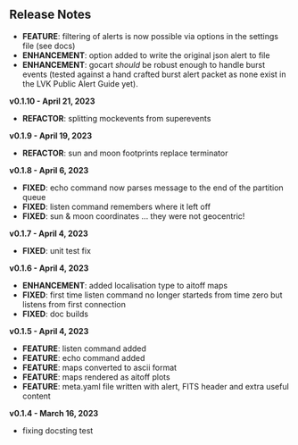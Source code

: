 
## Release Notes

<!-- **vx.x.x - xxdatexx** -->

- **FEATURE**: filtering of alerts is now possible via options in the settings file (see docs)  
- **ENHANCEMENT**: option added to write the original json alert to file  
- **ENHANCEMENT**: gocart *should* be robust enough to handle burst events (tested against a hand crafted burst alert packet as none exist in the LVK Public Alert Guide yet).  

**v0.1.10 - April 21, 2023**  

- **REFACTOR**: splitting mockevents from superevents   

**v0.1.9 - April 19, 2023**  

- **REFACTOR**: sun and moon footprints replace terminator  

**v0.1.8 - April 6, 2023**  

- **FIXED**: echo command now parses message to the end of the partition queue  
- **FIXED**: listen command remembers where it left off  
- **FIXED**: sun & moon coordinates ... they were not geocentric!  

**v0.1.7 - April 4, 2023**  

- **FIXED**: unit test fix  

**v0.1.6 - April 4, 2023**  
 
- **ENHANCEMENT**: added localisation type to aitoff maps  
- **FIXED**: first time listen command no longer starteds from time zero but listens from first connection  
- **FIXED**: doc builds  

**v0.1.5 - April 4, 2023**  

- **FEATURE**: listen command added  
- **FEATURE**: echo command added  
- **FEATURE**: maps converted to ascii format  
- **FEATURE**: maps rendered as aitoff plots  
- **FEATURE**: meta.yaml file written with alert, FITS header and extra useful content  

**v0.1.4 - March 16, 2023**  

- fixing docsting test  

